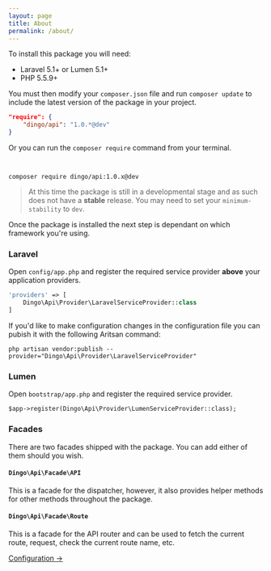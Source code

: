 ```yaml
---
layout: page
title: About
permalink: /about/
---
```



To install this package you will need:

- Laravel 5.1+ or Lumen 5.1+
- PHP 5.5.9+

You must then modify your `composer.json` file and run `composer update` to include the latest version of the package in your project.

```json
"require": {
    "dingo/api": "1.0.*@dev"
}
```

Or you can run the `composer require` command from your terminal.

```


composer require dingo/api:1.0.x@dev
```

> At this time the package is still in a developmental stage and as such does not have a **stable** release.
> You may need to set your `minimum-stability` to `dev`.

Once the package is installed the next step is dependant on which framework you're using.

### Laravel

Open `config/app.php` and register the required service provider **above** your application providers.

```php
'providers' => [
    Dingo\Api\Provider\LaravelServiceProvider::class
]
```

If you'd like to make configuration changes in the configuration file you can pubish it with the following Aritsan command:

```
php artisan vendor:publish --provider="Dingo\Api\Provider\LaravelServiceProvider"
```

### Lumen

Open `bootstrap/app.php` and register the required service provider.

```
$app->register(Dingo\Api\Provider\LumenServiceProvider::class);
```

### Facades

There are two facades shipped with the package. You can add either of them should you wish.

#### `Dingo\Api\Facade\API`

This is a facade for the dispatcher, however, it also provides helper methods for other methods throughout the package.

#### `Dingo\Api\Facade\Route`

This is a facade for the API router and can be used to fetch the current route, request, check the current route name, etc.

[Configuration →](https://github.com/dingo/api/wiki/Configuration)
